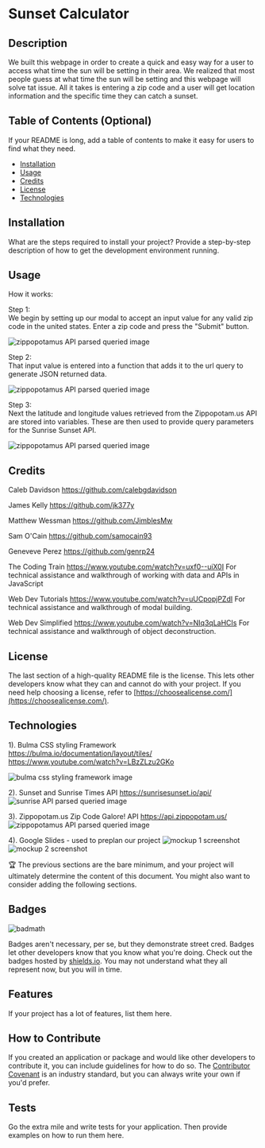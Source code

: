 # Sunset Calculator

## Description

We built this webpage in order to create a quick and easy way for a user to access what time the sun will be setting in their area. We realized that most people guess at what time the sun will be setting and this webpage will solve tat issue. All it takes is entering a zip code and a user will get location information and the specific time they can catch a sunset.

## Table of Contents (Optional)

If your README is long, add a table of contents to make it easy for users to find what they need.

- [Installation](#installation)
- [Usage](#usage)
- [Credits](#credits)
- [License](#license)
- [Technologies](#technologies)
## Installation

What are the steps required to install your project? Provide a step-by-step description of how to get the development environment running.

## Usage

How it works:

Step 1:<br>
We begin by setting up our modal to accept an input value for any valid zip code in the united states.  Enter a zip code and press the "Submit" button.

![zippopotamus API parsed queried image](./assets/images/zipInput.JPG)

Step 2:<br>
That input value is entered into a function that adds it to the url query to generate JSON returned data. 

![zippopotamus API parsed queried image](./assets/images/zipcodeAPIusage1.jpg)

Step 3:<br>
Next the latitude and longitude values retrieved from the Zippopotam.us API are stored into variables. These are then used to provide query parameters for the Sunrise Sunset API.

![zippopotamus API parsed queried image](./assets/images/sunsetUseage.jpg)



## Credits

Caleb Davidson
https://github.com/calebgdavidson

James Kelly
https://github.com/jk377y

Matthew Wessman
https://github.com/JimblesMw

Sam O'Cain
https://github.com/samocain93

Geneveve Perez
https://github.com/genrp24



The Coding Train https://www.youtube.com/watch?v=uxf0--uiX0I For technical assistance and walkthrough of working with data and APIs in JavaScript

Web Dev Tutorials https://www.youtube.com/watch?v=uUCpopjPZdI For technical assistance and walkthrough of modal building.

Web Dev Simplified https://www.youtube.com/watch?v=NIq3qLaHCIs For technical assistance and walkthrough of object deconstruction.
## License

The last section of a high-quality README file is the license. This lets other developers know what they can and cannot do with your project. If you need help choosing a license, refer to [https://choosealicense.com/](https://choosealicense.com/).


## Technologies
1). Bulma CSS styling Framework
    https://bulma.io/documentation/layout/tiles/
    https://www.youtube.com/watch?v=LBzZLzu2GKo
    
![bulma css styling framework image](./assets/images/bulma.JPG)

2). Sunset and Sunrise Times API
    https://sunrisesunset.io/api/
![sunrise API parsed queried image](./assets/images/sunsetAPI.JPG)

3). Zippopotam.us Zip Code Galore! API
    https://api.zippopotam.us/
![zippopotamus API parsed queried image](./assets/images/zipcodeAPI.JPG)

4). Google Slides - used to preplan our project
    ![mockup 1 screenshot](./assets/images/mockup1.JPG)
    ![mockup 2 screenshot](./assets/images/mockup2.JPG)




🏆 The previous sections are the bare minimum, and your project will ultimately determine the content of this document. You might also want to consider adding the following sections.

## Badges

![badmath](https://img.shields.io/github/languages/top/lernantino/badmath)

Badges aren't necessary, per se, but they demonstrate street cred. Badges let other developers know that you know what you're doing. Check out the badges hosted by [shields.io](https://shields.io/). You may not understand what they all represent now, but you will in time.

## Features

If your project has a lot of features, list them here.

## How to Contribute

If you created an application or package and would like other developers to contribute it, you can include guidelines for how to do so. The [Contributor Covenant](https://www.contributor-covenant.org/) is an industry standard, but you can always write your own if you'd prefer.

## Tests

Go the extra mile and write tests for your application. Then provide examples on how to run them here.